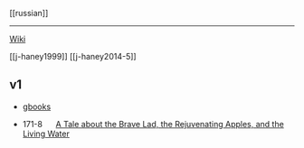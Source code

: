 [[russian]]

---

[Wiki](https://en.wikipedia.org/wiki/Russian-Fairy-Tales)



[[j-haney1999]]
[[j-haney2014-5]]

## v1

- [gbooks](https://books.google.com/books?id=IQQbBwAAQBAJ&q=tale+number#v=onepage&q&f=false)

- 171-8      [A Tale about the Brave Lad, the Rejuvenating Apples, and the Living Water](a-tale-about-the-brave.md)



